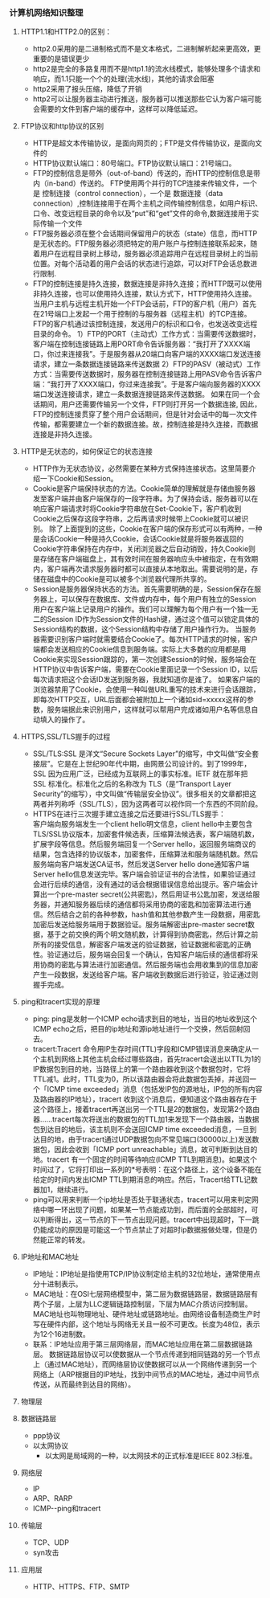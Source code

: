 ### 计算机网络知识整理
1. HTTP1.1和HTTP2.0的区别：
    * http2.0采用的是二进制格式而不是文本格式，二进制解析起来更高效，更重要的是错误更少
    * http2是完全的多路复用而不是http1.1的流水线模式，能够处理多个请求和响应，而1.1只能一个个的处理(流水线)，其他的请求会阻塞
    * http2采用了报头压缩，降低了开销
    * http2可以让服务器主动进行推送，服务器可以推送那些它认为客户端可能会需要的文件到客户端的缓存中，这样可以降低延迟。

2. FTP协议和http协议的区别
    * HTTP是超文本传输协议，是面向网页的；FTP是文件传输协议，是面向文件的
    * HTTP协议默认端口：80号端口。FTP协议默认端口：21号端口。
    * FTP的控制信息是带外（out-of-band）传送的，而HTTP的控制信息是带内（in-band）传送的。  FTP使用两个并行的TCP连接来传输文件，一个是 控制连接（control connection），一个是 数据连接（data connection）,控制连接用于在两个主机之间传输控制信息，如用户标识、口令、改变远程目录的命令以及“put”和“get”文件的命令,数据连接用于实际传输一个文件
    * FTP服务器必须在整个会话期间保留用户的状态（state）信息，而HTTP是无状态的。FTP服务器必须把特定的用户账户与控制连接联系起来，随着用户在远程目录树上移动，服务器必须追踪用户在远程目录树上的当前位置。对每个活动着的用户会话的状态进行追踪，可以对FTP会话总数进行限制.
    * FTP的控制连接是持久连接，数据连接是非持久连接；而HTTP既可以使用非持久连接，也可以使用持久连接，默认方式下，HTTP使用持久连接。 当用户主机与远程主机开始一个FTP会话前，FTP的客户机（用户）首先在21号端口上发起一个用于控制的与服务器（远程主机）的TCP连接。FTP的客户机通过该控制连接，发送用户的标识和口令，也发送改变远程目录的命令。 
        1）FTP的PORT（主动式）工作方式：当需要传送数据时，客户端在控制连接链路上用PORT命令告诉服务器：“我打开了XXXX端口，你过来连接我”。于是服务器从20端口向客户端的XXXX端口发送连接请求，建立一条数据连接链路来传送数据
        2）FTP的PASV（被动式）工作方式：当需要传送数据时，服务器在控制连接链路上用PASV命令告诉客户端：“我打开了XXXX端口，你过来连接我”。于是客户端向服务器的XXXX端口发送连接请求，建立一条数据连接链路来传送数据。
        如果在同一个会话期间，用户还需要传输另一个文件，FTP则打开另一个数据连接,  因此，FTP的控制连接贯穿了整个用户会话期间，但是针对会话中的每一次文件传输，都需要建立一个新的数据连接。故，控制连接是持久连接，而数据连接是非持久连接。  

3. HTTP是无状态的，如何保证它的状态连接
    * HTTP作为无状态协议，必然需要在某种方式保持连接状态。这里简要介绍一下Cookie和Session。
    * Cookie是客户端保持状态的方法。Cookie简单的理解就是存储由服务器发至客户端并由客户端保存的一段字符串。为了保持会话，服务器可以在响应客户端请求时将Cookie字符串放在Set-Cookie下，客户机收到Cookie之后保存这段字符串，之后再请求时候带上Cookie就可以被识别。
    除了上面提到的这些，Cookie在客户端的保存形式可以有两种，一种是会话Cookie一种是持久Cookie，会话Cookie就是将服务器返回的Cookie字符串保持在内存中，关闭浏览器之后自动销毁，持久Cookie则是存储在客户端磁盘上，其有效时间在服务器响应头中被指定，在有效期内，客户端再次请求服务器时都可以直接从本地取出。需要说明的是，存储在磁盘中的Cookie是可以被多个浏览器代理所共享的。
    * Session是服务器保持状态的方法。首先需要明确的是，Session保存在服务器上，可以保存在数据库、文件或内存中，每个用户有独立的Session用户在客户端上记录用户的操作。我们可以理解为每个用户有一个独一无二的Session ID作为Session文件的Hash键，通过这个值可以锁定具体的Session结构的数据，这个Session结构中存储了用户操作行为。
    当服务器需要识别客户端时就需要结合Cookie了。每次HTTP请求的时候，客户端都会发送相应的Cookie信息到服务端。实际上大多数的应用都是用Cookie来实现Session跟踪的，第一次创建Session的时候，服务端会在HTTP协议中告诉客户端，需要在Cookie里面记录一个Session ID，以后每次请求把这个会话ID发送到服务器，我就知道你是谁了。
    如果客户端的浏览器禁用了Cookie，会使用一种叫做URL重写的技术来进行会话跟踪，即每次HTTP交互，URL后面都会被附加上一个诸如sid=xxxxx这样的参数，服务端据此来识别用户，这样就可以帮用户完成诸如用户名等信息自动填入的操作了。

4. HTTPS,SSL/TLS握手的过程  
    * SSL/TLS:SSL 是洋文“Secure Sockets Layer”的缩写，中文叫做“安全套接层”。它是在上世纪90年代中期，由网景公司设计的。到了1999年，SSL 因为应用广泛，已经成为互联网上的事实标准。IETF 就在那年把 SSL 标准化。标准化之后的名称改为 TLS（是“Transport Layer Security”的缩写），中文叫做“传输层安全协议”。很多相关的文章都把这两者并列称呼（SSL/TLS），因为这两者可以视作同一个东西的不同阶段。  
    * HTTPS在进行三次握手建立连接之后还要进行SSL/TLS握手：  
    客户端向服务端发生一个client hello明文信息，client hello中主要包含TLS/SSL协议版本，加密套件候选表，压缩算法候选表，客户端随机数，扩展字段等信息。然后服务端回复一个Server hello，返回服务端商议的结果，包含选择的协议版本，加密套件，压缩算法和服务端随机数。然后服务端向客户端发送CA证书，然后发送Server hello done通知客户端Server hello信息发送完毕。客户端会验证证书的合法性，如果验证通过会进行后续的通信，没有通过的话会根据错误信息给出提示。客户端会计算出一个pre-master secret(公共密匙)，然后用证书公匙加密，发送给服务器，并通知服务器后续的通信都将采用协商的密匙和加密算法进行通信。然后结合之前的各种参数，hash值和其他参数产生一段数据，用密匙加密后发送给服务端用于数据验证。服务端解密出pre-master secret数据，基于之前交换的两个明文随机数，计算得到协商密匙，然后计算之前所有的接受信息，解密客户端发送的验证数据，验证数据和密匙的正确性。验证通过后，服务端会回复一个确认，告知客户端后续的通信都将采用协商的密匙与算法进行加密通信。然后服务端也会用收集到的信息加密产生一段数据，发送给客户端。客户端收到数据后进行验证，验证通过则握手完成。

5. ping和tracert实现的原理
    * ping: ping是发射一个ICMP echo请求到目的地址，当目的地址收到这个ICMP echo之后，把目的ip地址和源ip地址进行一个交换，然后回射回去。
    * tracert:Tracert 命令用IP生存时间(TTL)字段和ICMP错误消息来确定从一个主机到网络上其他主机会经过哪些路由，首先tracert会送出以TTL为1的IP数据包到目的地，当路径上的第一个路由器收到这个数据包时，它将TTL减1。此时，TTL变为0，所以该路由器会将此数据包丢掉，并送回一个「ICMP time exceeded」消息（包括发IP包的源地址，IP包的所有内容及路由器的IP地址），tracert 收到这个消息后，便知道这个路由器存在于这个路径上，接着tracert再送出另一个TTL是2的数据包，发现第2个路由器......tracert每次将送出的数据包的TTL加1来发现下一个路由器，当数据包到达目的地后，该主机则不会送回ICMP time exceeded消息，一旦到达目的地，由于tracert通过UDP数据包向不常见端口(30000以上)发送数据包，因此会收到「ICMP port unreachable」消息，故可判断到达目的地。tracert 有一个固定的时间等待响应(ICMP TTL到期消息)。如果这个时间过了，它将打印出一系列的*号表明：在这个路径上，这个设备不能在给定的时间内发出ICMP TTL到期消息的响应。然后，Tracert给TTL记数器加1，继续进行。
    * ping可以用来判断一个ip地址是否处于联通状态，tracert可以用来判定网络中哪一环出现了问题，如果某一节点能成功到，而后面的全部超时，可以判断得出，这一节点的下一节点出现问题。tracert中出现超时，下一跳仍能成功的原因是可能这一个节点禁止了对超时ip数据报做处理，但是仍然能正常的转发。
    
6. IP地址和MAC地址
	
	* IP地址：IP地址是指使用TCP/IP协议制定给主机的32位地址，通常使用点分十进制表示。
	* MAC地址：在OSI七层网络模型中，第二层为数据链路层，数据链路层有两个子层，上层为LLC逻辑链路控制层，下层为MAC介质访问控制层。MAC地址也叫物理地址、硬件地址或链路地址。由网络设备制造商生产时写在硬件内部，这个地址与网络无关且一般不可更改。长度为48位，表示为12个16进制数。
	* 联系：IP地址应用于第三层网络层，而MAC地址应用在第二层数据链路层。 数据链路层协议可以使数据从一个节点传递到相同链路的另一个节点上（通过MAC地址），而网络层协议使数据可以从一个网络传递到另一个网络上（ARP根据目的IP地址，找到中间节点的MAC地址，通过中间节点传送，从而最终到达目的网络）。


7. 物理层
8. 数据链路层
    * ppp协议
    * 以太网协议
      - 以太网是局域网的一种，以太网技术的正式标准是IEEE 802.3标准。
9. 网络层
    * IP
    * ARP、RARP
    * ICMP--ping和tracert
10. 传输层
    * TCP、UDP
    * syn攻击

11. 应用层
    * HTTP、HTTPS、FTP、SMTP
